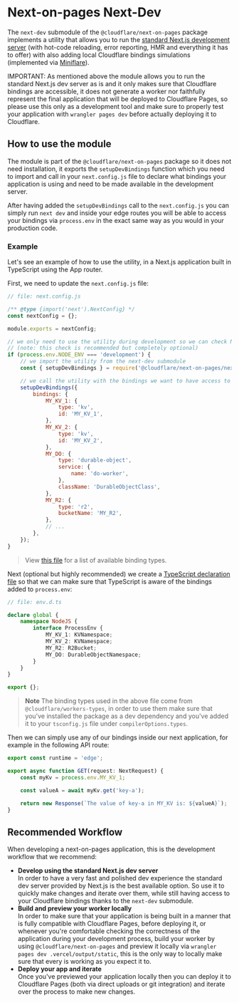 # Next-on-pages Next-Dev

The `next-dev` submodule of the `@cloudflare/next-on-pages` package implements a utility that allows you to run the [standard Next.js development server](https://nextjs.org/docs/app/api-reference/next-cli#development) (with hot-code reloading, error reporting, HMR and everything it has to offer) with also adding local Cloudflare bindings simulations (implemented via [Miniflare](https://github.com/cloudflare/miniflare)).

IMPORTANT: As mentioned above the module allows you to run the standard Next.js dev server as is and it only makes sure that Cloudflare bindings are accessible, it does not generate a worker nor faithfully represent the final application that will be deployed to Cloudflare Pages, so please use this only as a development tool and make sure to properly test your application with `wrangler pages dev` before actually deploying it to Cloudflare.

## How to use the module

The module is part of the `@cloudflare/next-on-pages` package so it does not need installation, it exports the `setupDevBindings` function which you need to import and call in your `next.config.js` file to declare what bindings your application is using and need to be made available in the development server.

After having added the `setupDevBindings` call to the `next.config.js` you can simply run `next dev` and inside your edge routes you will be able to access your bindings via `process.env` in the exact same way as you would in your production code.

### Example

Let's see an example of how to use the utility, in a Next.js application built in TypeScript using the App router.

First, we need to update the `next.config.js` file:

```js
// file: next.config.js

/** @type {import('next').NextConfig} */
const nextConfig = {};

module.exports = nextConfig;

// we only need to use the utility during development so we can check NODE_ENV
// (note: this check is recommended but completely optional)
if (process.env.NODE_ENV === 'development') {
	// we import the utility from the next-dev submodule
	const { setupDevBindings } = require('@cloudflare/next-on-pages/next-dev');

	// we call the utility with the bindings we want to have access to
	setupDevBindings({
		bindings: {
			MY_KV_1: {
				type: 'kv',
				id: 'MY_KV_1',
			},
			MY_KV_2: {
				type: 'kv',
				id: 'MY_KV_2',
			},
			MY_DO: {
				type: 'durable-object',
				service: {
					name: 'do-worker',
				},
				className: 'DurableObjectClass',
			},
			MY_R2: {
				type: 'r2',
				bucketName: 'MY_R2',
			},
			// ...
		},
	});
}
```


> View [this file](https://github.com/cloudflare/next-on-pages/blob/main/internal-packages/next-dev/src/index.ts#L31-L60) for a list of available binding types.

Next (optional but highly recommended) we create a [TypeScript declaration file](https://www.typescriptlang.org/docs/handbook/2/type-declarations.html) so that we can make sure that TypeScript is aware of the bindings added to `process.env`:

```ts
// file: env.d.ts

declare global {
	namespace NodeJS {
		interface ProcessEnv {
			MY_KV_1: KVNamespace;
			MY_KV_2: KVNamespace;
			MY_R2: R2Bucket;
			MY_DO: DurableObjectNamespace;
		}
	}
}

export {};
```

> **Note**
> The binding types used in the above file come from `@cloudflare/workers-types`, in order to use them make sure that you've installed the package as a dev dependency and you've added it to your `tsconfig.js` file under `compilerOptions.types`.

Then we can simply use any of our bindings inside our next application, for example in the following API route:

```ts
export const runtime = 'edge';

export async function GET(request: NextRequest) {
	const myKv = process.env.MY_KV_1;

	const valueA = await myKv.get('key-a');

	return new Response(`The value of key-a in MY_KV is: ${valueA}`);
}
```

## Recommended Workflow

When developing a next-on-pages application, this is the development workflow that we recommend:

- **Develop using the standard Next.js dev server**\
  In order to have a very fast and polished dev experience the standard dev server provided by Next.js is the best available option. So use it to quickly make changes and iterate over them, while still having access to your Cloudflare bindings thanks to the
  `next-dev` submodule.
- **Build and preview your worker locally**\
  In order to make sure that your application is being built in a manner that is fully compatible with Cloudflare Pages, before deploying it, or whenever you're comfortable checking the correctness of the application during your development process, build your worker by using `@cloudflare/next-on-pages` and preview it locally via `wrangler pages dev .vercel/output/static`, this is the only way to locally make sure that every is working as you expect it to.
- **Deploy your app and iterate**\
  Once you've previewed your application locally then you can deploy it to Cloudflare Pages (both via direct uploads or git integration) and iterate over the process to make new changes.
